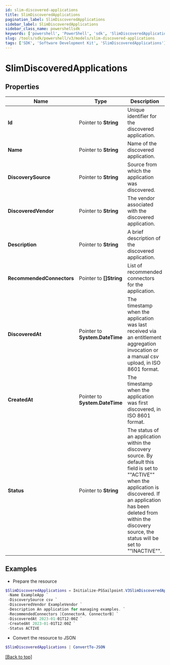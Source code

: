 ```yaml
---
id: slim-discovered-applications
title: SlimDiscoveredApplications
pagination_label: SlimDiscoveredApplications
sidebar_label: SlimDiscoveredApplications
sidebar_class_name: powershellsdk
keywords: ['powershell', 'PowerShell', 'sdk', 'SlimDiscoveredApplications'] 
slug: /tools/sdk/powershell/v3/models/slim-discovered-applications
tags: ['SDK', 'Software Development Kit', 'SlimDiscoveredApplications']
---
```



# SlimDiscoveredApplications

## Properties

Name | Type | Description | Notes
------------ | ------------- | ------------- | -------------
**Id** |  Pointer to **String** | Unique identifier for the discovered application. | [optional] 
**Name** |  Pointer to **String** | Name of the discovered application. | [optional] 
**DiscoverySource** |  Pointer to **String** | Source from which the application was discovered. | [optional] 
**DiscoveredVendor** |  Pointer to **String** | The vendor associated with the discovered application. | [optional] 
**Description** |  Pointer to **String** | A brief description of the discovered application. | [optional] 
**RecommendedConnectors** |  Pointer to **[]String** | List of recommended connectors for the application. | [optional] 
**DiscoveredAt** |  Pointer to **System.DateTime** | The timestamp when the application was last received via an entitlement aggregation invocation  or a manual csv upload, in ISO 8601 format. | [optional] 
**CreatedAt** |  Pointer to **System.DateTime** | The timestamp when the application was first discovered, in ISO 8601 format. | [optional] 
**Status** |  Pointer to **String** | The status of an application within the discovery source.  By default this field is set to ""ACTIVE"" when the application is discovered.  If an application has been deleted from within the discovery source, the status will be set to ""INACTIVE"". | [optional] 

## Examples

- Prepare the resource
```powershell
$SlimDiscoveredApplications = Initialize-PSSailpoint.V3SlimDiscoveredApplications  -Id null `
 -Name ExampleApp `
 -DiscoverySource csv `
 -DiscoveredVendor ExampleVendor `
 -Description An application for managing examples. `
 -RecommendedConnectors [ConnectorA, ConnectorB] `
 -DiscoveredAt 2023-01-01T12:00Z `
 -CreatedAt 2023-01-01T12:00Z `
 -Status ACTIVE
```

- Convert the resource to JSON
```powershell
$SlimDiscoveredApplications | ConvertTo-JSON
```


[[Back to top]](#) 


